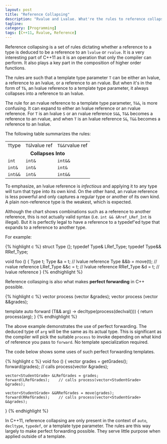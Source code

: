 ```yaml
---
layout: post
title: "Reference Collapsing"
description: "Rvalue and Lvalue. What're the rules to reference collapsing?"
tagline:
category: [Programming]
tags: [C++11, Rvalue, Reference]
---
```


Reference collapsing is a set of rules dictating
whether a reference to a type is deduced to be a reference to an `lvalue` or `rvalue`.
It is a very interesting part of C++11 as it is an operation that only the compiler can perform.
It also plays a key part in the composition of higher order functions.

The rules are such that a template type parameter `T` can be
either an lvalue, a reference to an lvalue, or a reference to an rvalue.
But when it's in the form of `T&`, an lvalue reference to a template type parameter,
it always collapses into a reference to an lvalue.

The rule for an rvalue reference to a template type parameter, `T&&`, is more confusing.
It can expand to either an lvalue reference or an rvalue reference.
For `T` is an lvalue `S` or an rvalue reference `S&&`,
`T&&` becomes a reference to an rvalue,
and when `T` is an lvalue reference `S&`, `T&&` becomes a reference to an lvalue.

The following table summarizes the rules:

<table class="table table-condensed table-bordered" style="width: 400px;">
<tr class="success">
<td><code>T</code><span class="label pull-right">type</span></td>
<td><code>T&amp;</code><span class="label pull-right">lvalue ref</span></td>
<td><code>T&amp;&amp;</code><span class="label pull-right">rvalue ref</span></td>
</tr>
<tr class="info">
<td colspan="3" style="text-align: center;">
<strong>Collapses Into</strong>
</td>
</tr>
<tr>
<td><code>int</code></td>
<td><code>int&amp;</code></td>
<td><code>int&amp;&amp;</code></td>
</tr>
<tr>
<td><code>int&amp;</code></td>
<td><code>int&amp;</code></td>
<td><code>int&amp;</code></td>
</tr>
<tr>
<td><code>int&amp;&amp;</code></td>
<td><code>int&amp;</code></td>
<td><code>int&amp;&amp;</code></td>
</tr>
</table>

To emphasize, an lvalue reference is *infectious* and applying it to any type
will turn that type into its own kind.
On the other hand, an rvalue reference is less powerful and only captures
a regular type or another of its own kind.
A plain non-reference type is the weakest, which is expected.

Although the chart shows combinations such as a reference to
another reference, this is not actually valid syntax
(i.e. `int && &Rref_LRef_Int` is illegal).
But it is perfectly legal to have a reference to a typedef'ed type that
expands to a reference to another type.

For example:

{% highlight c %}
struct Type {};
typedef Type&  LRef_Type;
typedef Type&& RRef_Type;

void foo () {
    Type        t;
    Type       &a = t;          // lvalue reference
    Type      &&b = move(t);    // rvalue reference
    LRef_Type &&c = t;          // lvalue reference
    RRef_Type  &d = t;          // lvalue reference
}
{% endhighlight %}

Reference collasping is also what makes **perfect forwarding** in C++ possible.

{% highlight c %}
vector<Result> process (vector<StudentGrade> &grades);
vector<Result> process (vector<StudentGrade> &&grades);

template <typename T>
auto forward (T&& arg) -> decltype(process(declval<T>())) {
    return process(arg);
}
{% endhighlight %}

The above example demonstrates the use of perfect forwarding.
The deduced type of `arg` will be the same as its actual type.
This is significant as the compiler will pick the suitable `process`
to invoke depending on what kind of reference you pass to `forward`.
No template specialization required.

The code below shows some uses of such perfect forwarding templates.

{% highlight c %}
void foo () {
    vector<StudentGrade> grades = getGrades();
    forward(grades);        // calls process(vector<StudentGrade> &grades);

    vector<StudentGrade> &LRefGrades = grades;
    forward(LRefGrades);    // calls process(vector<StudentGrade> &grades);

    vector<StudentGrade> &&RRefGrades = move(grades);
    forward(RRefGrades);    // calls process(vector<StudentGrade> &&grades);
}
{% endhighlight %}

In C++11, reference collapsing are only present in the context of
`auto`, `decltype`, `typedef`, or a template type parameter.
The rules are this way largely to make perfect forwarding possible.
They serve little purpose when applied outside of a template.
